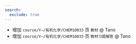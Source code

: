 ```yaml
---
search:
  exclude: true
---
```


- 增加 `course/Y~/有机化学/CHEM10033` 页 `教材` @ Tano
- 增加 `course/Y~/有机化学/CHEM10033` 页 `教材习题解答` @ Tano